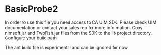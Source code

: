 # BasicProbe2

In order to use this file you need access to CA UIM SDK.
Please check UIM documentation or contact your sales rep for more information.
Copy nimsoft.jar and TwoFish.jar files from the SDK to the lib project directory.
Configure your build path

The ant build file is experimental and can be ignored for now
